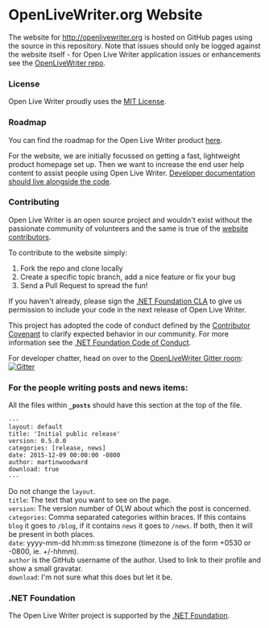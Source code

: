 # OpenLiveWriter.org Website
The website for http://openlivewriter.org is hosted on GitHub pages using the source in this repository.
Note that issues should only be logged against the website itself - for Open Live Writer application issues or enhancements see
the [OpenLiveWriter repo](https://github.com/OpenLiveWriter/OpenLiveWriter/issues/).

### License
Open Live Writer proudly uses the [MIT License](license.txt).

### Roadmap
You can find the roadmap for the Open Live Writer product [here](https://github.com/OpenLiveWriter/OpenLiveWriter/blob/master/roadmap.md).

For the website, we are initially focussed on getting a fast, lightweight product homepage set up. Then we want to increase the end
user help content to assist people using Open Live Writer. [Developer documentation should live alongside the code](https://github.com/OpenLiveWriter/OpenLiveWriter/).

### Contributing
Open Live Writer is an open source project and wouldn't exist without the passionate community of volunteers
and the same is true of the [website contributors](https://github.com/OpenLiveWriter/OpenLiveWriter.github.io/graphs/contributors).

To contribute to the website simply:
  1. Fork the repo and clone locally
  2. Create a specific topic branch, add a nice feature or fix your bug
  3. Send a Pull Request to spread the fun!

If you haven't already, please sign the [.NET Foundation CLA](http://cla2.dotnetfoundation.org) to give us 
permission to include your code in the next release of Open Live Writer.

This project has adopted the code of conduct defined by the [Contributor Covenant](http://contributor-covenant.org/) to clarify expected behavior in our community.
For more information see the [.NET Foundation Code of Conduct](http://www.dotnetfoundation.org/code-of-conduct).

For developer chatter, head on over to the [OpenLiveWriter Gitter room]((https://gitter.im/OpenLiveWriter/OpenLiveWriter?utm_source=badge&utm_medium=badge&utm_campaign=pr-badge)):
[![Gitter](https://badges.gitter.im/Join%20Chat.svg)](https://gitter.im/OpenLiveWriter/OpenLiveWriter?utm_source=badge&utm_medium=badge&utm_campaign=pr-badge)

### For the people writing posts and news items:

All the files within **`_posts`** should have this section at the top of the file.

```
---
layout: default
title: 'Initial public release'
version: 0.5.0.0
categories: [release, news]
date: 2015-12-09 00:00:00 -0800
author: martinwoodward
download: true
---
```
Do not change the `layout`.  
`title`: The text that you want to see on the page.  
`version`: The version number of OLW about which the post is concerned.  
`categories`: Comma separated categories within braces. If this contains `blog` it goes to `/blog`, if it contains `news` it goes to `/news`. If both, then it will be present in both places.  
`date`: yyyy-mm-dd hh:mm:ss timezone (timezone is of the form +0530 or -0800, ie. +/-hhmm).  
`author` is the GitHub username of the author. Used to link to their profile and show a small gravatar.  
`download`: I'm not sure what this does but let it be.

### .NET Foundation
The Open Live Writer project is supported by the [.NET Foundation](http://www.dotnetfoundation.org).


